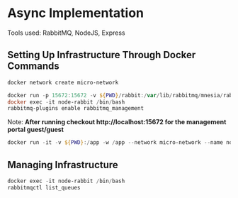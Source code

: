# Async Implementation

Tools used: RabbitMQ, NodeJS, Express

## Setting Up Infrastructure Through Docker Commands

``` powershell
docker network create micro-network
```

``` powershell
docker run -p 15672:15672 -v ${PWD}/rabbit:/var/lib/rabbitmq/mnesia/rabbit@node-rabbit --network micro-network -h node-rabbit --name node-rabbit -d rabbitmq:3
docker exec -it node-rabbit /bin/bash
rabbitmq-plugins enable rabbitmq_management
```
Note: **After running checkout http://localhost:15672 for the management portal guest/guest**

``` powershell
docker run -it -v ${PWD}:/app -w /app --network micro-network --name node-micro -p 3000:3000 node:boron /bin/bash
```

## Managing Infrastructure

``` powershell 
docker exec -it node-rabbit /bin/bash
rabbitmqctl list_queues
```